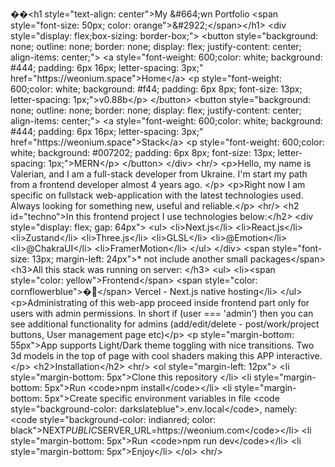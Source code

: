 ��< h 1   s t y l e = " t e x t - a l i g n :   c e n t e r " > M y   & # 6 6 4 ; w n   P o r t f o l i o   < s p a n   s t y l e = " f o n t - s i z e :   5 0 p x ;   c o l o r :   o r a n g e " > & # 2 9 2 2 ; < / s p a n > < / h 1 > 
 
 < d i v   s t y l e = " d i s p l a y :   f l e x ; b o x - s i z i n g :   b o r d e r - b o x ; " > 
 
         < b u t t o n   s t y l e = " b a c k g r o u n d :   n o n e ;   o u t l i n e :   n o n e ;   b o r d e r :   n o n e ;   d i s p l a y :   f l e x ;   j u s t i f y - c o n t e n t :   c e n t e r ;   a l i g n - i t e m s :   c e n t e r ; " > 
 
                 < a   s t y l e = " f o n t - w e i g h t :   6 0 0 ; c o l o r :   w h i t e ;   b a c k g r o u n d :   # 4 4 4 ;   p a d d i n g :   6 p x   1 6 p x ;   l e t t e r - s p a c i n g :   3 p x ; "   h r e f = " h t t p s : / / w e o n i u m . s p a c e " > H o m e < / a > 
 
                 < p   s t y l e = " f o n t - w e i g h t :   6 0 0 ; c o l o r :   w h i t e ;   b a c k g r o u n d :   # f 4 4 ;   p a d d i n g :   6 p x   8 p x ;   f o n t - s i z e :   1 3 p x ;   l e t t e r - s p a c i n g :   1 p x ; " > v 0 . 8 8 b < / p > 
 
         < / b u t t o n > 
 
         < b u t t o n   s t y l e = " b a c k g r o u n d :   n o n e ;   o u t l i n e :   n o n e ;   b o r d e r :   n o n e ;   d i s p l a y :   f l e x ;   j u s t i f y - c o n t e n t :   c e n t e r ;   a l i g n - i t e m s :   c e n t e r ; " > 
 
                 < a   s t y l e = " f o n t - w e i g h t :   6 0 0 ; c o l o r :   w h i t e ;   b a c k g r o u n d :   # 4 4 4 ;   p a d d i n g :   6 p x   1 6 p x ;   l e t t e r - s p a c i n g :   3 p x ; "   h r e f = " h t t p s : / / w e o n i u m . s p a c e " > S t a c k < / a > 
 
                 < p   s t y l e = " f o n t - w e i g h t :   6 0 0 ; c o l o r :   w h i t e ;   b a c k g r o u n d :   # 0 0 7 2 0 2 ;   p a d d i n g :   6 p x   8 p x ;   f o n t - s i z e :   1 3 p x ;   l e t t e r - s p a c i n g :   1 p x ; " > M E R N < / p > 
 
         < / b u t t o n > 
 
 < / d i v > 
 
 < h r / > 
 
 < p > H e l l o ,   m y   n a m e   i s   V a l e r i a n ,   a n d   I   a m   a   f u l l - s t a c k   d e v e l o p e r   f r o m   U k r a i n e .   I ' m   s t a r t   m y   p a t h   f r o m   a   f r o n t e n d   d e v e l o p e r   a l m o s t   4   y e a r s   a g o .   < / p > 
 
 < p > R i g h t   n o w   I   a m   s p e c i f i c   o n   f u l l s t a c k   w e b - a p p l i c a t i o n   w i t h   t h e   l a t e s t   t e c h n o l o g i e s   u s e d .   A l w a y s   l o o k i n g   f o r   s o m e t h i n g   n e w ,   u s e f u l   a n d   r e l i a b l e . < / p > 
 
 < h r / > 
 
 < h 2   i d = " t e c h n o " > I n   t h i s   f r o n t e n d   p r o j e c t   I   u s e   t e c h n o l o g i e s   b e l o w : < / h 2 > 
 
 < d i v   s t y l e = " d i s p l a y :   f l e x ;   g a p :   6 4 p x " > 
 
         < u l > 
 
                         < l i > N e x t . j s < / l i > 
 
                         < l i > R e a c t . j s < / l i > 
 
                         < l i > Z u s t a n d < / l i > 
 
                         < l i > T h r e e . j s < / l i > 
 
                         < l i > G L S L < / l i > 
 
                         < l i > @ E m o t i o n < / l i > 
 
                         < l i > @ C h a k r a U I < / l i > 
 
                         < l i > F r a m e r M o t i o n < / l i > 
 
                 < / u l > 
 
 < / d i v > 
 
 < s p a n   s t y l e = " f o n t - s i z e :   1 3 p x ;   m a r g i n - l e f t :   2 4 p x " > \*   n o t   i n c l u d e   a n o t h e r   s m a l l   p a c k a g e s < / s p a n > 
 
 < h 3 > A l l   t h i s   s t a c k   w a s   r u n n i n g   o n   s e r v e r :   < / h 3 > 
 
 < u l > 
 
         < l i > < s p a n   s t y l e = " c o l o r :   y e l l o w " > F r o n t e n d < / s p a n >   < s p a n   s t y l e = " c o l o r :   c o r n f l o w e r b l u e " > �< / s p a n >   V e r c e l   -   N e x t . j s   n a t i v e   h o s t i n g < / l i > 
 
 < / u l > 
 
 < p > A d m i n i s t r a t i n g   o f   t h i s   w e b - a p p   p r o c e e d   i n s i d e   f r o n t e n d   p a r t   o n l y   f o r   u s e r s   w i t h   a d m i n   p e r m i s s i o n s .   I n   s h o r t   i f   ( u s e r   = = =   ' a d m i n ' )   t h e n   y o u   c a n   s e e   a d d i t i o n a l   f u n c t i o n a l i t y   f o r   a d m i n s   ( a d d / e d i t / d e l e t e   -   p o s t / w o r k / p r o j e c t   b u t t o n s ,   U s e r   m a n a g e m e n t   p a g e   e t c ) < / p > 
 
 < p   s t y l e = " m a r g i n - b o t t o m :   5 5 p x " > A p p   s u p p o r t s   L i g h t / D a r k   t h e m e   t o g g l i n g   w i t h   n i c e   t r a n s i t i o n s .   T w o   3 d   m o d e l s   i n   t h e   t o p   o f   p a g e   w i t h   c o o l   s h a d e r s   m a k i n g   t h i s   A P P   i n t e r a c t i v e . < / p > 
 
 < h 2 > I n s t a l l a t i o n < / h 2 > 
 
 < h r / > 
 
 
 
 < o l   s t y l e = " m a r g i n - l e f t :   1 2 p x " > 
 
         < l i   s t y l e = " m a r g i n - b o t t o m :   5 p x " > C l o n e   t h i s   r e p o s i t o r y   < / l i > 
 
         < l i   s t y l e = " m a r g i n - b o t t o m :   5 p x " > R u n   < c o d e > n p m   i n s t a l l < / c o d e > < / l i > 
 
         < l i   s t y l e = " m a r g i n - b o t t o m :   5 p x " > C r e a t e   s p e c i f i c   e n v i r o n m e n t   v a r i a b l e s   i n   f i l e   < c o d e   s t y l e = " b a c k g r o u n d - c o l o r :   d a r k s l a t e b l u e " > . e n v . l o c a l < / c o d e > ,   n a m e l y :   < c o d e   s t y l e = " b a c k g r o u n d - c o l o r :   i n d i a n r e d ;   c o l o r :   b l a c k " > N E X T * P U B L I C * S E R V E R _ U R L = h t t p s : / / w e o n i u m . c o m < / c o d e > < / l i > 
 
         < l i   s t y l e = " m a r g i n - b o t t o m :   5 p x " > R u n   < c o d e > n p m   r u n   d e v < / c o d e > < / l i > 
 
         < l i   s t y l e = " m a r g i n - b o t t o m :   5 p x " > E n j o y < / l i > 
 
 < / o l > 
 
 < h r / > 
 
 
